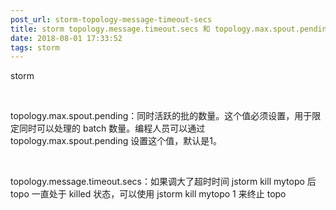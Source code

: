 ```yaml
---
post_url: storm-topology-message-timeout-secs
title: storm topology.message.timeout.secs 和 topology.max.spout.pending
date: 2018-08-01 17:33:52
tags: storm
---
```

storm 

 

topology.max.spout.pending：同时活跃的批的数量。这个值必须设置，用于限定同时可以处理的 batch 数量。编程人员可以通过 topology.max.spout.pending 设置这个值，默认是1。

 

topology.message.timeout.secs：如果调大了超时时间 jstorm kill mytopo 后 topo 一直处于 killed 状态，可以使用 jstorm kill mytopo 1 来终止 topo
